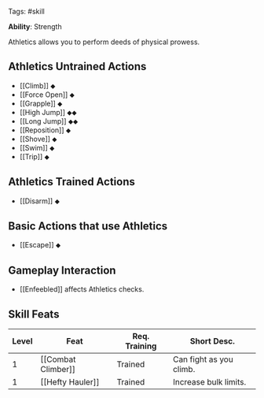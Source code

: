 Tags: #skill

**Ability**: Strength

Athletics allows you to perform deeds of physical prowess.

## Athletics Untrained Actions

- [[Climb]] ⬥
- [[Force Open]] ⬥
- [[Grapple]] ⬥
- [[High Jump]] ⬥⬥
- [[Long Jump]] ⬥⬥
- [[Reposition]] ⬥
- [[Shove]] ⬥
- [[Swim]] ⬥
- [[Trip]] ⬥

## Athletics Trained Actions

- [[Disarm]] ⬥

## Basic Actions that use Athletics

- [[Escape]] ⬥

## Gameplay Interaction

- [[Enfeebled]] affects Athletics checks.

## Skill Feats

| Level | Feat               | Req. Training | Short Desc.             |
| ----- | ------------------ | ------------- | ----------------------- |
| 1     | [[Combat Climber]] | Trained       | Can fight as you climb. |
| 1     | [[Hefty Hauler]]   | Trained       | Increase bulk limits.   |
